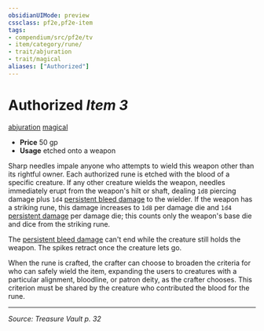 ```yaml
---
obsidianUIMode: preview
cssclass: pf2e,pf2e-item
tags:
- compendium/src/pf2e/tv
- item/category/rune/
- trait/abjuration
- trait/magical
aliases: ["Authorized"]
---
```

# Authorized *Item 3*  
[abjuration](abjuration.md "Abjuration School Trait")  [magical](magical.md "Magical Item Trait")  

- **Price** 50 gp
- **Usage** etched onto a weapon

Sharp needles impale anyone who attempts to wield this weapon other than its rightful owner. Each authorized rune is etched with the blood of a specific creature. If any other creature wields the weapon, needles immediately erupt from the weapon's hilt or shaft, dealing `1d8` piercing damage plus `1d4` [persistent bleed damage](conditions.md#Persistent%20Damage) to the wielder. If the weapon has a striking rune, this damage increases to `1d8` per damage die and `1d4` [persistent damage](conditions.md#Persistent%20Damage) per damage die; this counts only the weapon's base die and dice from the striking rune.

The [persistent bleed damage](conditions.md#Persistent%20Damage) can't end while the creature still holds the weapon. The spikes retract once the creature lets go.

When the rune is crafted, the crafter can choose to broaden the criteria for who can safely wield the item, expanding the users to creatures with a particular alignment, bloodline, or patron deity, as the crafter chooses. This criterion must be shared by the creature who contributed the blood for the rune.


---
*Source: Treasure Vault p. 32*